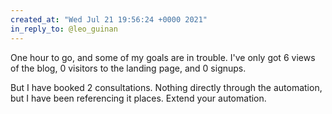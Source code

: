 ```yaml
---
created_at: "Wed Jul 21 19:56:24 +0000 2021"
in_reply_to: @leo_guinan
---
```


One hour to go, and some of my goals are in trouble. I've only got 6 views of the blog, 0 visitors to the landing page, and 0 signups.

But I have booked 2 consultations. Nothing directly through the automation, but I have been referencing it places. Extend your automation.